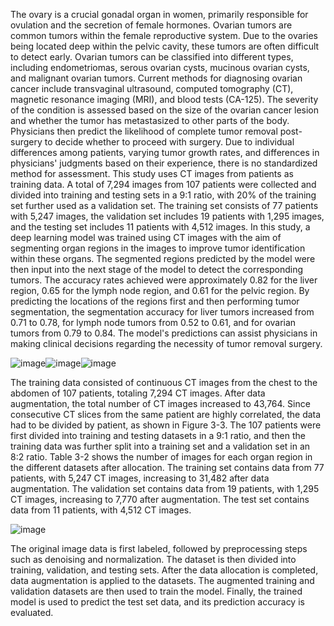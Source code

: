 The ovary is a crucial gonadal organ in women, primarily responsible for ovulation and the secretion of female hormones. Ovarian tumors are common tumors within the female reproductive system. Due to the ovaries being located deep within the pelvic cavity, these tumors are often difficult to detect early. Ovarian tumors can be classified into different types, including endometriomas, serous ovarian cysts, mucinous ovarian cysts, and malignant ovarian tumors.
Current methods for diagnosing ovarian cancer include transvaginal ultrasound, computed tomography (CT), magnetic resonance imaging (MRI), and blood tests (CA-125). The severity of the condition is assessed based on the size of the ovarian cancer lesion and whether the tumor has metastasized to other parts of the body. Physicians then predict the likelihood of complete tumor removal post-surgery to decide whether to proceed with surgery.
Due to individual differences among patients, varying tumor growth rates, and differences in physicians' judgments based on their experience, there is no standardized method for assessment. This study uses CT images from patients as training data. A total of 7,294 images from 107 patients were collected and divided into training and testing sets in a 9:1 ratio, with 20% of the training set further used as a validation set. The training set consists of 77 patients with 5,247 images, the validation set includes 19 patients with 1,295 images, and the testing set includes 11 patients with 4,512 images.
In this study, a deep learning model was trained using CT images with the aim of segmenting organ regions in the images to improve tumor identification within these organs. The segmented regions predicted by the model were then input into the next stage of the model to detect the corresponding tumors. The accuracy rates achieved were approximately 0.82 for the liver region, 0.65 for the lymph node region, and 0.61 for the pelvic region. By predicting the locations of the regions first and then performing tumor segmentation, the segmentation accuracy for liver tumors increased from 0.71 to 0.78, for lymph node tumors from 0.52 to 0.61, and for ovarian tumors from 0.79 to 0.84. The model's predictions can assist physicians in making clinical decisions regarding the necessity of tumor removal surgery.

![image](https://github.com/user-attachments/assets/cc2b6216-901e-4204-9fb9-6bd0ade4ac06)![image](https://github.com/user-attachments/assets/f7fa7588-fc82-4827-b3f6-d34acad9c899)![image](https://github.com/user-attachments/assets/76811a4c-f7a5-4637-881f-c7a89aa6403e)

The training data consisted of continuous CT images from the chest to the abdomen of 107 patients, totaling 7,294 CT images. After data augmentation, the total number of CT images increased to 43,764. Since consecutive CT slices from the same patient are highly correlated, the data had to be divided by patient, as shown in Figure 3-3. The 107 patients were first divided into training and testing datasets in a 9:1 ratio, and then the training data was further split into a training set and a validation set in an 8:2 ratio. Table 3-2 shows the number of images for each organ region in the different datasets after allocation. The training set contains data from 77 patients, with 5,247 CT images, increasing to 31,482 after data augmentation. The validation set contains data from 19 patients, with 1,295 CT images, increasing to 7,770 after augmentation. The test set contains data from 11 patients, with 4,512 CT images.

![image](https://github.com/user-attachments/assets/2779ee8b-8820-445b-bdc4-36eaec4d997a)

The original image data is first labeled, followed by preprocessing steps such as denoising and normalization. The dataset is then divided into training, validation, and testing sets. After the data allocation is completed, data augmentation is applied to the datasets. The augmented training and validation datasets are then used to train the model. Finally, the trained model is used to predict the test set data, and its prediction accuracy is evaluated.
